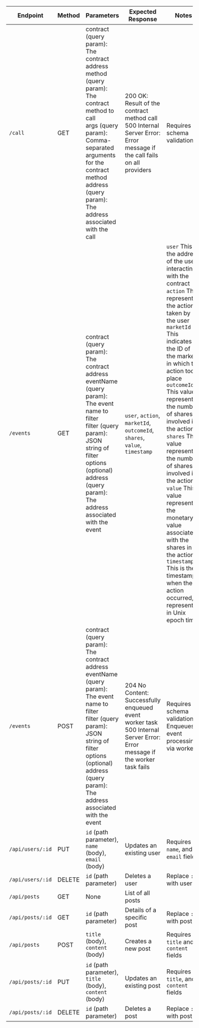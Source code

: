 

| Endpoint                  | Method | Parameters                         | Expected Response                           | Notes                                    |
|---------------------------|--------|------------------------------------|---------------------------------------------|-------------------------------------------|
| `/call`              | GET    | contract (query param): The contract address<br> method (query param): The contract method to call<br> args (query param): Comma-separated arguments for the contract method<br> address (query param): The address associated with the call                               | 200 OK: Result of the contract method call<br>500 Internal Server Error: Error message if the call fails on all providers            | Requires schema validation                  |
| `/events`          | GET    |   contract (query param): The contract address<br> eventName (query param): The event name to filter<br> filter (query param): JSON string of filter options (optional)<br> address (query param): The address associated with the event            | `user`, `action`, `marketId`, `outcomeId`, `shares`, `value`, `timestamp`                 | `user` This is the address of the user interacting with the contract<br>`action` This represents the action taken by the user<br>`marketId` This indicates the ID of the market in which the action took place<br>`outcomeId` This value represents the number of shares involved in the action<br>`shares` This value represents the number of shares involved in the action<br>`value` This value represents the monetary value associated with the shares in the action<br>`timestamp` This is the timestamp when the action occurred, represented in Unix epoch time                  |
| `/events`              | POST   | contract (query param): The contract address<br> eventName (query param): The event name to filter<br> filter (query param): JSON string of filter options (optional)<br> address (query param): The address associated with the event      | 204 No Content: Successfully enqueued event worker task<br> 500 Internal Server Error: Error message if the worker task fails                         | Requires schema validation<br> Enqueues event processing via worker       |
| `/api/users/:id`          | PUT    | `id` (path parameter), `name` (body), `email` (body) | Updates an existing user       | Requires `id`, `name`, and `email` fields |
| `/api/users/:id`          | DELETE | `id` (path parameter)              | Deletes a user                             | Replace `:id` with user ID               |
| `/api/posts`              | GET    | None                               | List of all posts                          |                                            |
| `/api/posts/:id`          | GET    | `id` (path parameter)              | Details of a specific post                 | Replace `:id` with post ID               |
| `/api/posts`              | POST   | `title` (body), `content` (body)   | Creates a new post                         | Requires `title` and `content` fields   |
| `/api/posts/:id`          | PUT    | `id` (path parameter), `title` (body), `content` (body) | Updates an existing post       | Requires `id`, `title`, and `content` fields |
| `/api/posts/:id`          | DELETE | `id` (path parameter)              | Deletes a post                             | Replace `:id` with post ID               |
